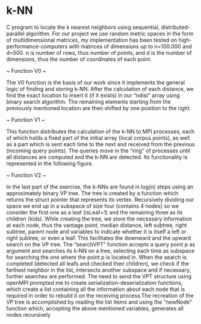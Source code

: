 # k-NN
C program to locate the k nearest neighbors using sequential, distributed-parallel algorithm.
For our project we use random metric spaces in the form of multidimensional matrices, my implementation has been tested on high-performance-computers with matrices of dimensions up to n=100.000 and d=500. n is number of rows, thus number of points, and d is the number of dimensions, thus the number of coordinates of each point.

~ Function V0 ~

The V0 function is the basis of our work since it implements the general logic of finding and storing k-NN.
After the calculation of each distance, we find the exact location to insert it (if it exists) in our “ndist” array
using binary search algorithm. The remaining elements starting from the previously mentioned location are
then shifted by one position to the right.

~ Function V1 ~

This function distributes the calculation of the k-NN to MPI processes, each of which holds a fixed part of
the initial array (local corpus points), as well as a part which is sent each time to the next and received from
the previous (incoming query points). The queries move in the “ring” of processes until all distances are
computed and the k-NN are detected. Its functionality is represented in the following figure.

~ Function V2 ~

In the last part of the exercise, the k-NNs are found in log(n) steps using an approximately binary VP tree.
The tree is created by a function which returns the struct pointer that represents its vertex. Recursively
dividing our space we end up in a subspace of size four (contains 4 nodes) so we consider the first one as a
leaf (isLeaf=1) and the remaining three as its children (kids). While creating the tree, we store the necessary
information at each node, thus the vantage point, median distance, left subtree, right subtree, parent node and
variables to indicate whether it is itself a left or right subtree, or even a leaf. This facilitates the downward
and the upward search on the VP tree. The “searchVPT” function accepts a query point p as argument and
searches its k-NN on a tree, selecting each time as subspace for searching the one where the point p is
located in. When the search is completed (detected all leafs and checked their children), we check if the
farthest neighbor in the list, intersects another subspace and if necessary, further searches are performed. The
need to send the VPT structure using openMPI prompted me to create serialization-deserialization functions,
which create a list containing all the information about each node that is required in order to rebuild it on the
receiving process.The recreation of the VP tree is accomplished by reading the list items and using the “newNode” function
which, accepting the above mentioned variables, generates all nodes recursively

